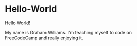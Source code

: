 # Hello-World

Hello World!

My name is Graham Williams. I'm teaching myself to code on FreeCodeCamp and really enjoying it.
